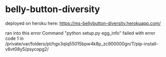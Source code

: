 # belly-button-diversity

deployed on heroku here: 
https://ms-bellybutton-diversity.herokuapp.com/


ran into this error
Command "python setup.py egg_info" failed with error code 1 in /private/var/folders/pt/hgx3qlq55015bpw4k8p_zc900000gn/T/pip-install-v8vt08y5/psycopg2/
